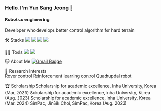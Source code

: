 ### Hello, I'm Yun Sang Jeong 👋

#### Robotics engineering
Developer who develops better control algorithm for hard terrain 


🛠️ Stacks 
<img src="https://img.shields.io/badge/Python-3766AB?style=flat-square&logo=Python&logoColor=white"/> <img src="https://img.shields.io/badge/C-A8B9CC?style=flat-square&logo=C&logoColor=white"/> <img src="https://img.shields.io/badge/C++-00599C?style=flat-square&logo=C++&logoColor=white"/> <img src="https://img.shields.io/badge/TensorFlow-FF6F00?style=flat-square&logo=TensorFlow&logoColor=white"/> 


💪🏼 Tools 
 <img src="https://img.shields.io/badge/Visual Studio Code-007ACC?style=flat-square&logo=Visual Studio Code&logoColor=white"/> <img src="https://img.shields.io/badge/GitHub-181717?style=flat-square&logo=GitHub&logoColor=white"/>
 

🐱 About Me 
[![Gmail Badge](https://img.shields.io/badge/Gmail-d14836?style=flat-square&logo=Gmail&logoColor=white&link=mailto:fgf7404@naver.com)](fgf7404@naver.com)


🤖 Research Interests  
Rover control 
Reinforcement learning control 
Quadrupdal robot


🏆 Scholarship
Scholarship for academic excellence, Inha University, Korea (Mar, 2023)
Scholarship for academic excellence, Inha University, Korea (Aug. 2023)
Scholarship for academic excellence, Inha University, Korea (Mar. 2024)
SimPac, JinSik Choi, SimPac, Korea (Aug. 2023)
